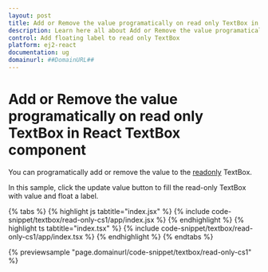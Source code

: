 ```yaml
---
layout: post
title: Add or Remove the value programatically on read only TextBox in React TextBox component | Syncfusion
description: Learn here all about Add or Remove the value programatically on read only TextBox in React TextBox component of Syncfusion Essential JS 2 and more.
control: Add floating label to read only TextBox 
platform: ej2-react
documentation: ug
domainurl: ##DomainURL##
---
```


# Add or Remove the value programatically on read only TextBox in React TextBox component

You can programatically add or remove the value to the [readonly](https://ej2.syncfusion.com/react/documentation/api/textbox/#readonly) TextBox.

In this sample, click the update value button to fill the read-only TextBox with value and float a label.

{% tabs %}
{% highlight js tabtitle="index.jsx" %}
{% include code-snippet/textbox/read-only-cs1/app/index.jsx %}
{% endhighlight %}
{% highlight ts tabtitle="index.tsx" %}
{% include code-snippet/textbox/read-only-cs1/app/index.tsx %}
{% endhighlight %}
{% endtabs %}

 {% previewsample "page.domainurl/code-snippet/textbox/read-only-cs1" %}